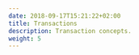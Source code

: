 ```yaml
---
date: 2018-09-17T15:21:22+02:00
title: Transactions
description: Transaction concepts.
weight: 5
---
```

